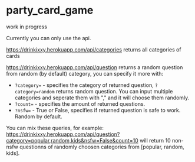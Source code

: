 # party_card_game
work in progress

Currently you can only use the api.

https://drinkixxy.herokuapp.com/api/categories returns all categories of cards 

https://drinkixxy.herokuapp.com/api/question returns a random question from random (by default) category, you can specify it more with:

- `?category=` - specifies the category of returned question, `?category=random` returns random question. You can input multiple categories and seperate them with "," and it will choose them randomly.
- `?count=` - specifies the amount of returned questions.
- `?nsfw=` - True or False, specifies if returned question is safe to work. Random by default.

You can mix these queries, for example:
https://drinkixxy.herokuapp.com/api/question?category=popular,random,kids&nsfw=False&count=10
will return 10 non-nsfw questionns of randomly choosen categories from [popular, random, kids].
